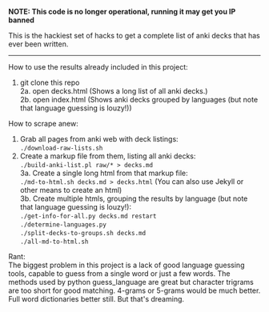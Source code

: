 **NOTE: This code is no longer operational, running it may get you IP banned**

This is the hackiest set of hacks to get a complete list of anki
decks that has ever been written.

---

How to use the results already included in this project:  
1. git clone this repo  
2a. open decks.html  (Shows a long list of all anki decks.)  
2b. open index.html  (Shows anki decks grouped by languages (but note that language guessing is louzy!))  

How to scrape anew:  
1. Grab all pages from anki web with deck listings:  
`./download-raw-lists.sh`  
2. Create a markup file from them, listing all anki decks:  
`./build-anki-list.pl raw/* > decks.md`  
3a. Create a single long html from that markup file:  
`./md-to-html.sh decks.md > decks.html` (You can also use Jekyll or other means to create an html)  
3b. Create multiple htmls, grouping the results by language (but note that language guessing is louzy!):  
`./get-info-for-all.py decks.md restart`  
`./determine-languages.py`  
`./split-decks-to-groups.sh decks.md`  
`./all-md-to-html.sh`  

Rant:  
The biggest problem in this project is a lack of good language guessing tools, capable to guess from a single word or just a few words. The methods used by python guess_language are great but character trigrams are too short for good matching. 4-grams or 5-grams would be much better. Full word dictionaries better still. But that's dreaming.
